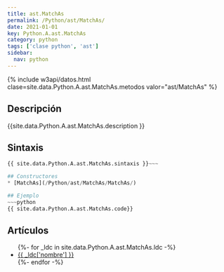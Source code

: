```yaml
---
title: ast.MatchAs
permalink: /Python/ast/MatchAs/
date: 2021-01-01
key: Python.A.ast.MatchAs
category: python
tags: ['clase python', 'ast']
sidebar: 
  nav: python
---
```


{% include w3api/datos.html clase=site.data.Python.A.ast.MatchAs.metodos valor="ast/MatchAs" %}

## Descripción
{{site.data.Python.A.ast.MatchAs.description }}

## Sintaxis
~~~python
{{ site.data.Python.A.ast.MatchAs.sintaxis }}~~~

## Constructores
* [MatchAs](/Python/ast/MatchAs/MatchAs/)

## Ejemplo
~~~python
{{ site.data.Python.A.ast.MatchAs.code}}
~~~

## Artículos
<ul>
{%- for _ldc in site.data.Python.A.ast.MatchAs.ldc -%}
   <li>
       <a href="{{_ldc['url'] }}">{{ _ldc['nombre'] }}</a>
   </li>
{%- endfor -%}
</ul>
